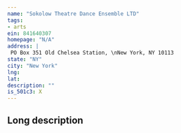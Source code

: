 ```yaml
---
name: "Sokolow Theatre Dance Ensemble LTD"
tags:
- arts
ein: 841640307
homepage: "N/A"
address: |
 PO Box 351 Old Chelsea Station, \nNew York, NY 10113
state: "NY"
city: "New York"
lng: 
lat: 
description: ""
is_501c3: X
---
```


## Long description


